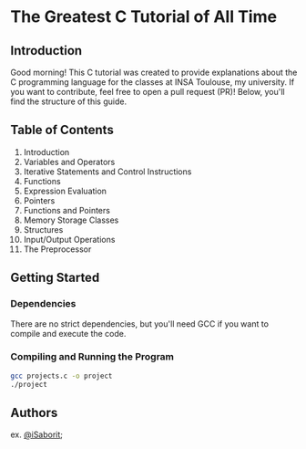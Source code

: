 # The Greatest C Tutorial of All Time  

## Introduction  

Good morning! This C tutorial was created to provide explanations about the C programming language for the classes at INSA Toulouse, my university. If you want to contribute, feel free to open a pull request (PR)! Below, you'll find the structure of this guide.  

## Table of Contents  

1. Introduction  
2. Variables and Operators  
3. Iterative Statements and Control Instructions  
4. Functions  
5. Expression Evaluation  
6. Pointers  
7. Functions and Pointers  
8. Memory Storage Classes  
9. Structures  
10. Input/Output Operations  
11. The Preprocessor  

## Getting Started  

### Dependencies  

There are no strict dependencies, but you'll need GCC if you want to compile and execute the code.  

### Compiling and Running the Program  

```sh
gcc projects.c -o project
./project
```

## Authors

ex. [@iSaborit](https://github.com/iSaborit);
